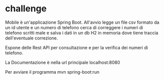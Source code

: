 # challenge
Mobile è un'applicazione Spring Boot.
All'avvio legge un file csv formato da un id utente e un numero di telefono cerca di correggere i numeri di telefono scritti male e salva i dati in un db H2 in memoria dove tiene traccia dell'eventuale correzione.

Espone delle Rest API per consultazione e per la verifica dei numeri di telefono. 

La Documentazione è nella url principale 
  localhost:8080

Per avviare il programma 
  mvn spring-boot:run






